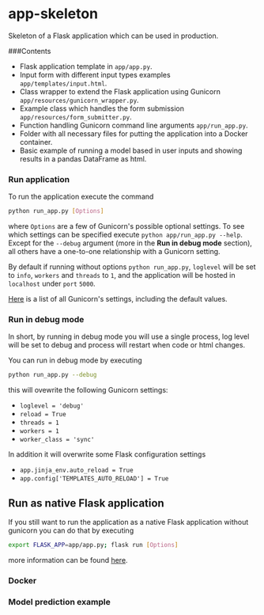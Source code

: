 # app-skeleton

Skeleton of a Flask application which can be used in production.

###Contents

 - Flask application template in `app/app.py`.
 - Input form with different input types examples `app/templates/input.html`.
 - Class wrapper to extend the Flask application using Gunicorn `app/resources/gunicorn_wrapper.py`.
 - Example class which handles the form submission `app/resources/form_submitter.py`.
 - Function handling Gunicorn command line arguments `app/run_app.py`.
 - Folder with all necessary files for putting the application into a Docker container.
 - Basic example of running a model based in user inputs and showing results in a pandas DataFrame as html.
 
### Run application
To run the application execute the command
```bash
python run_app.py [Options]
```
where `Options` are a few of Gunicorn's possible optional settings. To see which settings can be specified execute `python app/run_app.py --help`. Except for the `--debug` argument (more in the **Run in debug mode** section), all others have a one-to-one relationship with a Gunicorn setting.

By default if running without options `python run_app.py`, `loglevel` will be set to `info`, `workers` and `threads` to `1`, and the application will be hosted in `localhost` under `port` `5000`.

[Here](http://docs.gunicorn.org/en/stable/settings.html) is a list of all Gunicorn's settings, including the default values.

### Run in debug mode
In short, by running in debug mode you will use a single process, log level will be set to debug and process will restart when code or html changes.

You can run in debug mode by executing
```bash
python run_app.py --debug
```
this will ovewrite the following Gunicorn settings:

 -  `loglevel = 'debug'`
 - `reload = True`
 - `threads = 1`
 - `workers = 1`
 - `worker_class = 'sync'`
 
 In addition it will overwrite some Flask configuration settings
  
  - `app.jinja_env.auto_reload = True`
  - `app.config['TEMPLATES_AUTO_RELOAD'] = True`

## Run as native Flask application

If you still want to run the application as a native Flask application without gunicorn you can do that by executing

```bash
export FLASK_APP=app/app.py; flask run [Options]
```

more information can be found [here](http://flask.pocoo.org/docs/0.12/quickstart/).

### Docker


### Model prediction example 

